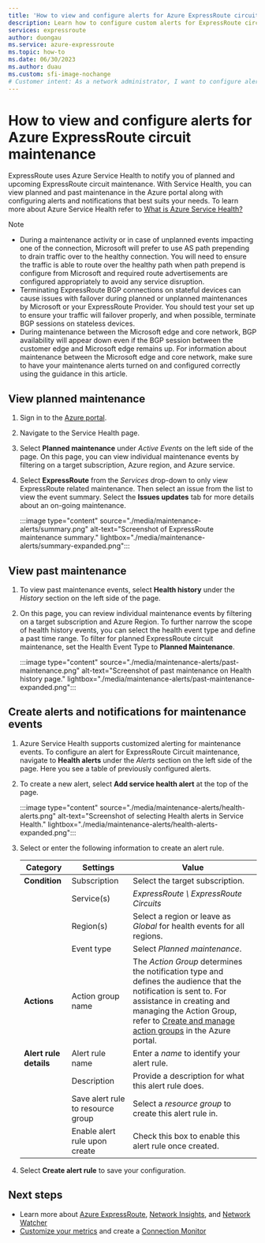 ```yaml
---
title: 'How to view and configure alerts for Azure ExpressRoute circuit maintenance'
description: Learn how to configure custom alerts for ExpressRoute circuit maintenance using the Service Health page in the Azure portal.
services: expressroute
author: duongau
ms.service: azure-expressroute
ms.topic: how-to
ms.date: 06/30/2023
ms.author: duau
ms.custom: sfi-image-nochange
# Customer intent: As a network administrator, I want to configure alerts for ExpressRoute circuit maintenance, so that I can proactively manage my network and minimize service disruptions.
---
```


# How to view and configure alerts for Azure ExpressRoute circuit maintenance

ExpressRoute uses Azure Service Health to notify you of planned and upcoming ExpressRoute circuit maintenance. With Service Health, you can view planned and past maintenance in the Azure portal along with configuring alerts and notifications that best suits your needs. To learn more about Azure Service Health refer to [What is Azure Service Health?](/azure/service-health/overview)

> [!NOTE]
> * During a maintenance activity or in case of unplanned events impacting one of the connection, Microsoft will prefer to use AS path prepending to drain traffic over to the healthy connection. You will need to ensure the traffic is able to route over the healthy path when path prepend is configure from Microsoft and required route advertisements are configured appropriately to avoid any service disruption. 
> * Terminating ExpressRoute BGP connections on stateful devices can cause issues with failover during planned or unplanned maintenances by Microsoft or your ExpressRoute Provider. You should test your set up to ensure your traffic will failover properly, and when possible, terminate BGP sessions on stateless devices.
> * During maintenance between the Microsoft edge and core network, BGP availability will appear down even if the BGP session between the customer edge and Microsoft edge remains up. For information about maintenance between the Microsoft edge and core network, make sure to have your maintenance alerts turned on and configured correctly using the guidance in this article.
>

## View planned maintenance

1. Sign in to the [Azure portal](https://portal.azure.com/).

1. Navigate to the Service Health page. 

1. Select **Planned maintenance** under *Active Events* on the left side of the page. On this page, you can view individual maintenance events by filtering on a target subscription, Azure region, and Azure service.

1. Select **ExpressRoute** from the *Services* drop-down to only view ExpressRoute related maintenance. Then select an issue from the list to view the event summary. Select the **Issues updates** tab for more details about an on-going maintenance.

    :::image type="content" source="./media/maintenance-alerts/summary.png" alt-text="Screenshot of ExpressRoute maintenance summary." lightbox="./media/maintenance-alerts/summary-expanded.png":::

## View past maintenance

1. To view past maintenance events, select **Health history** under the *History* section on the left side of the page. 

1. On this page, you can review individual maintenance events by filtering on a target subscription and Azure Region. To further narrow the scope of health history events, you can select the health event type and define a past time range. To filter for planned ExpressRoute circuit maintenance, set the Health Event Type to **Planned Maintenance**.

    :::image type="content" source="./media/maintenance-alerts/past-maintenance.png" alt-text="Screenshot of past maintenance on Health history page." lightbox="./media/maintenance-alerts/past-maintenance-expanded.png"::: 

## Create alerts and notifications for maintenance events

1. Azure Service Health supports customized alerting for maintenance events. To configure an alert for ExpressRoute Circuit maintenance, navigate to **Health alerts** under the *Alerts* section on the left side of the page. Here you see a table of previously configured alerts.

1.  To create a new alert, select **Add service health alert** at the top of the page.

    :::image type="content" source="./media/maintenance-alerts/health-alerts.png" alt-text="Screenshot of selecting Health alerts in Service Health." lightbox="./media/maintenance-alerts/health-alerts-expanded.png"::: 

1. Select or enter the following information to create an alert rule.

    | Category | Settings | Value | 
    | --- | -------- | ----- |
    | **Condition** | Subscription | Select the target subscription. |
    |               | Service(s) | *ExpressRoute \ ExpressRoute Circuits* |
    |               | Region(s) | Select a region or leave as *Global* for health events for all regions.
    |               | Event type | Select *Planned maintenance*. |
    | **Actions** | Action group name | The *Action Group* determines the notification type and defines the audience that the notification is sent to. For assistance in creating and managing the Action Group, refer to [Create and manage action groups](/azure/azure-monitor/alerts/action-groups) in the Azure portal. |
    | **Alert rule details** | Alert rule name | Enter a *name* to identify your alert rule. |
    |                        | Description | Provide a description for what this alert rule does. | 
    |                        | Save alert rule to resource group | Select a *resource group* to create this alert rule in. |
    |                        | Enable alert rule upon create | Check this box to enable this alert rule once created. |

1. Select **Create alert rule** to save your configuration.

## Next steps

* Learn more about [Azure ExpressRoute](expressroute-introduction.md), [Network Insights](../network-watcher/network-insights-overview.md), and [Network Watcher](../network-watcher/network-watcher-monitoring-overview.md)
* [Customize your metrics](expressroute-monitoring-metrics-alerts.md) and create a [Connection Monitor](../network-watcher/connection-monitor-overview.md)

